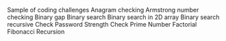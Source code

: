 Sample of coding challenges
    Anagram checking
    Armstrong number checking
    Binary gap
    Binary search
    Binary search in 2D array
    Binary search recursive
    Check Password Strength
    Check Prime Number
    Factorial
    Fibonacci Recursion
